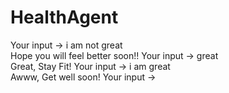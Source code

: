 # HealthAgent

Your input ->  i am not great                                                                                                                                                          
Hope you will feel better soon!!
Your input ->  great                                                                                                                                                                   
Great, Stay Fit!
Your input ->  i am great                                                                                                                                                              
Awww, Get well soon!
Your input ->   
